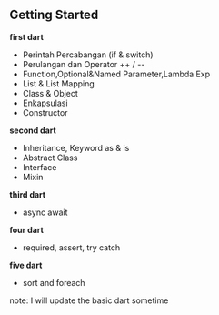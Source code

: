 ## **Getting Started**

**first dart**

- Perintah Percabangan (if & switch)
- Perulangan dan Operator ++ / --
- Function,Optional&Named Parameter,Lambda Exp
- List & List Mapping
- Class & Object
- Enkapsulasi
- Constructor

**second dart**

- Inheritance, Keyword as & is
- Abstract Class
- Interface
- Mixin

**third dart**

- async await

**four dart**

- required, assert, try catch

**five dart**

- sort and foreach

note: I will update the basic dart sometime
